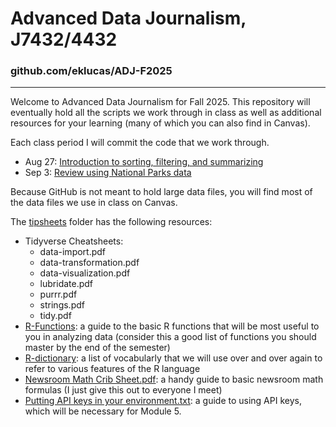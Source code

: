 # Advanced Data Journalism, J7432/4432
### github.com/eklucas/ADJ-F2025
________
 
Welcome to Advanced Data Journalism for Fall 2025. This repository will eventually hold all the scripts we work through in class as well as additional resources for your learning (many of which you can also find in Canvas). 

Each class period I will commit the code that we work through.

-    Aug 27: [Introduction to sorting, filtering, and summarizing](https://eklucas.github.io/ADJ-F2025/scripts/day-one-r-notebook.html)
-	 Sep 3: [Review using National Parks data](https://eklucas.github.io/ADJ-F2025/scripts/nps-review.html)


Because GitHub is not meant to hold large data files, you will find most of the data files we use in class on Canvas. 

The [tipsheets](/tipsheets) folder has the following resources: 
-   Tidyverse Cheatsheets: 
	- data-import.pdf
	- data-transformation.pdf
	- data-visualization.pdf
	- lubridate.pdf
	- purrr.pdf
	- strings.pdf
	- tidy.pdf
-   [R-Functions](https://eklucas.github.io/ADJ-F2025/tipsheets/R-Functions.html): a guide to the basic R functions that will be most useful to you in analyzing data (consider this a good list of functions you should master by the end of the semester)
-   [R-dictionary](https://eklucas.github.io/ADJ-F2025/tipsheets/R-dictionary.html): a list of vocabularly that we will use over and over again to refer to various features of the R language
-   [Newsroom Math Crib Sheet.pdf](https://github.com/eklucas/ADJ-F2025/blob/main/tipsheets/Newsroom%20Math%20Crib%20Sheet.pdf): a handy guide to basic newsroom math formulas (I just give this out to everyone I meet)
-   [Putting API keys in your environment.txt](https://github.com/eklucas/ADJ-F2025/blob/main/tipsheets/Putting%20API%20keys%20in%20your%20environment.txt): a guide to using API keys, which will be necessary for Module 5.
